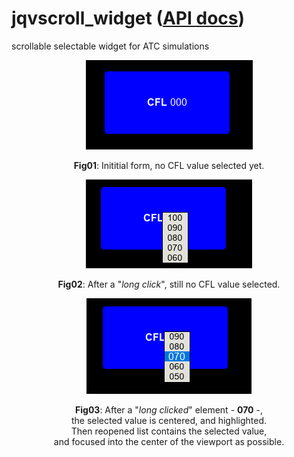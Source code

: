 # jqvscroll_widget ([API docs](doc/readme.md))

scrollable selectable widget for ATC simulations

<div style="text-align:center">
  <img src="doc/images/img01.png"/>
  <p>
    <b>Fig01</b>: Inititial form, no CFL value selected yet.
  </p>
</div>

<div style="text-align:center">
  <img src="doc/images/img02.png"/>
  <p>
    <b>Fig02</b>: After a "<em>long click</em>", still no CFL value selected.
  </p>
</div>

<div style="text-align:center">
  <img src="doc/images/img03.png"/>
  <p>
    <b>Fig03</b>: After a "<em>long clicked</em>" element - <b>070</b> -,<br/> the selected value is centered, and highlighted. <br/>
Then reopened list contains the selected value, <br/>
and focused into the center of the viewport as possible.
  </p>
</div>
